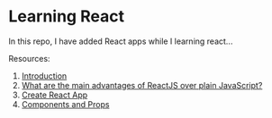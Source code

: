 # Learning React

In this repo, I have added React apps while I learning react...

Resources:
1. [Introduction](https://www.javatpoint.com/react-introduction#:~:text=%E2%86%92%20%E2%86%90%20prev-,React%20Introduction,a%20software%20engineer%20at%20Facebook.)
2. [What are the main advantages of ReactJS over plain JavaScript?](https://www.quora.com/What-are-the-main-advantages-of-ReactJS-over-plain-JavaScript)
3. [Create React App](https://github.com/facebook/create-react-app)
4. [Components and Props](https://reactjs.org/docs/components-and-props.html)